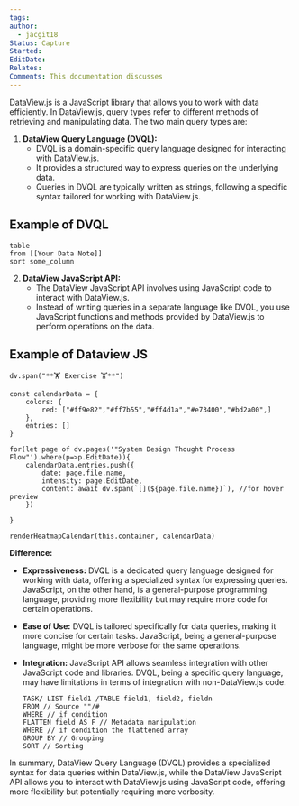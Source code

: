 ```yaml
---
tags: 
author:
  - jacgit18
Status: Capture
Started: 
EditDate: 
Relates: 
Comments: This documentation discusses
---
```

DataView.js is a JavaScript library that allows you to work with data efficiently. In DataView.js, query types refer to different methods of retrieving and manipulating data. The two main query types are:

1. **DataView Query Language (DVQL):**
   - DVQL is a domain-specific query language designed for interacting with DataView.js.
   - It provides a structured way to express queries on the underlying data.
   - Queries in DVQL are typically written as strings, following a specific syntax tailored for working with DataView.js.
## Example of DVQL
   
   ``` dataview
   table
   from [[Your Data Note]]
   sort some_column
   ```


2. **DataView JavaScript API:**
   - The DataView JavaScript API involves using JavaScript code to interact with DataView.js.
   - Instead of writing queries in a separate language like DVQL, you use JavaScript functions and methods provided by DataView.js to perform operations on the data.
## Example of Dataview JS

```dataviewjs
dv.span("**🏋️ Exercise 🏋️**")

const calendarData = {
    colors: {
        red: ["#ff9e82","#ff7b55","#ff4d1a","#e73400","#bd2a00",]
    },
    entries: []
}

for(let page of dv.pages('"System Design Thought Process Flow"').where(p=>p.EditDate)){
    calendarData.entries.push({
        date: page.file.name,
        intensity: page.EditDate,
        content: await dv.span(`[](${page.file.name})`), //for hover preview
    })
       
}

renderHeatmapCalendar(this.container, calendarData)
```

**Difference:**
- **Expressiveness:** DVQL is a dedicated query language designed for working with data, offering a specialized syntax for expressing queries. JavaScript, on the other hand, is a general-purpose programming language, providing more flexibility but may require more code for certain operations.

- **Ease of Use:** DVQL is tailored specifically for data queries, making it more concise for certain tasks. JavaScript, being a general-purpose language, might be more verbose for the same operations.

- **Integration:** JavaScript API allows seamless integration with other JavaScript code and libraries. DVQL, being a specific query language, may have limitations in terms of integration with non-DataView.js code.

   ``` dataviewEXAMPLE
   TASK/ LIST field1 /TABLE field1, field2, fieldn
   FROM // Source ""/#
   WHERE // if condition
   FLATTEN field AS F // Metadata manipulation
   WHERE // if condition the flattened array
   GROUP BY // Grouping
   SORT // Sorting
   ```

In summary, DataView Query Language (DVQL) provides a specialized syntax for data queries within DataView.js, while the DataView JavaScript API allows you to interact with DataView.js using JavaScript code, offering more flexibility but potentially requiring more verbosity.